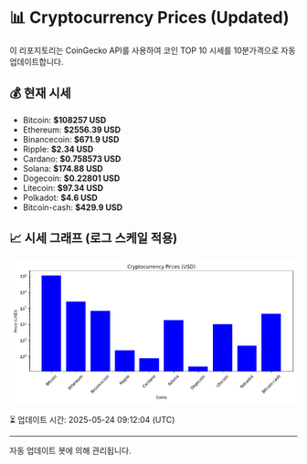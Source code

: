 
# 📊 Cryptocurrency Prices (Updated)

이 리포지토리는 CoinGecko API를 사용하여 코인 TOP 10 시세를 10분가격으로 자동 업데이트합니다.

## 💰 현재 시세
- Bitcoin: **$108257 USD**
- Ethereum: **$2556.39 USD**
- Binancecoin: **$671.9 USD**
- Ripple: **$2.34 USD**
- Cardano: **$0.758573 USD**
- Solana: **$174.88 USD**
- Dogecoin: **$0.22801 USD**
- Litecoin: **$97.34 USD**
- Polkadot: **$4.6 USD**
- Bitcoin-cash: **$429.9 USD**

## 📈 시세 그래프 (로그 스케일 적용)
![Crypto Prices](crypto_prices.png)

⏳ 업데이트 시간: 2025-05-24 09:12:04 (UTC)

---
자동 업데이트 봇에 의해 관리됩니다.
